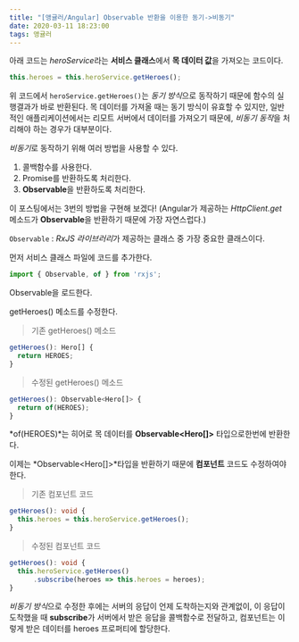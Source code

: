 ```yaml
---
title: "[앵귤러/Angular] Observable 반환을 이용한 동기->비동기"
date: 2020-03-11 18:23:00
tags: 앵귤러
---
```




아래 코드는 *heroService*라는 **서비스 클래스**에서 **목 데이터 값**을 가져오는 코드이다.

```typescript
this.heroes = this.heroService.getHeroes();
```

위 코드에서 `heroService.getHeroes()`는 *동기 방식*으로 동작하기 때문에 함수의 실행결과가 바로 반환된다. 목 데이터를 가져올 때는 동기 방식이 유효할 수 있지만, 일반적인 애플리케이션에서는 리모트 서버에서 데이터를 가져오기 때문에, *비동기 동작*을 처리해야 하는 경우가 대부분이다.

*비동기*로 동작하기 위해 여러 방법을 사용할 수 있다.

1. 콜백함수를 사용한다.
2. Promise를 반환하도록 처리한다.
3. **Observable**을 반환하도록 처리한다.

이 포스팅에서는 3번의 방법을 구현해 보겠다! (Angular가 제공하는 *HttpClient.get* 메소드가 **Observable**을 반환하기 때문에 가장 자연스럽다.)

`Observable` : *RxJS 라이브러리*가 제공하는 클래스 중 가장 중요한 클래스이다. 



먼저 서비스 클래스 파일에 코드를 추가한다.

```typescript
import { Observable, of } from 'rxjs';
```

Observable을 로드한다.



getHeroes() 메소드를 수정한다.

> 기존 getHeroes() 메소드

```typescript
getHeroes(): Hero[] {
  return HEROES;
}
```

> 수정된 getHeroes() 메소드

```typescript
getHeroes(): Observable<Hero[]> {
  return of(HEROES);
}
```

*of(HEROES)*는 히어로 목 데이터를 **Observable<Hero[]>** 타입으로한번에 반환한다.



이제는 *Observable<Hero[]>*타입을 반환하기 때문에 **컴포넌트** 코드도 수정하여야 한다.

> 기존 컴포넌트 코드

```typescript
getHeroes(): void {
  this.heroes = this.heroService.getHeroes();
}
```

> 수정된 컴포넌트 코드

```typescript
getHeroes(): void {
  this.heroService.getHeroes()
      .subscribe(heroes => this.heroes = heroes);
}
```



*비동기 방식*으로 수정한 후에는 서버의 응답이 언제 도착하는지와 관계없이, 이 응답이 도착했을 때 **subscribe**가 서버에서 받은 응답을 콜백함수로 전달하고, 컴포넌트는 이렇게 받은 데이터를 heroes 프로퍼티에 할당한다.

